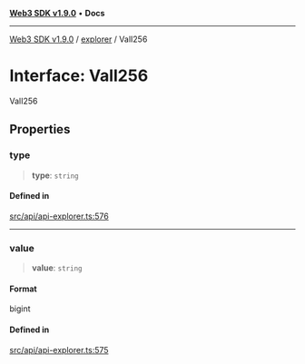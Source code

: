 [**Web3 SDK v1.9.0**](../../../README.md) • **Docs**

***

[Web3 SDK v1.9.0](../../../globals.md) / [explorer](../README.md) / ValI256

# Interface: ValI256

ValI256

## Properties

### type

> **type**: `string`

#### Defined in

[src/api/api-explorer.ts:576](https://github.com/Mystic-Nayy/alephium-web3/blob/ee41f5e0e7d7fb0b155fe62f05b2ac03772895ca/packages/web3/src/api/api-explorer.ts#L576)

***

### value

> **value**: `string`

#### Format

bigint

#### Defined in

[src/api/api-explorer.ts:575](https://github.com/Mystic-Nayy/alephium-web3/blob/ee41f5e0e7d7fb0b155fe62f05b2ac03772895ca/packages/web3/src/api/api-explorer.ts#L575)
